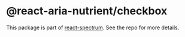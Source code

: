 # @react-aria-nutrient/checkbox

This package is part of [react-spectrum](https://github.com/adobe/react-spectrum). See the repo for more details.
